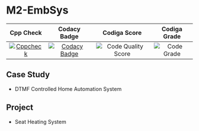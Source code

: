 # M2-EmbSys
|Cpp Check|Codacy Badge|Codiga Score|Codiga Grade|
|:--:|:--:|:--:|:--:|
|[![Cppcheck](https://github.com/Vartik-Vats/M2-EmbSys/actions/workflows/cpp.yml/badge.svg)](https://github.com/Vartik-Vats/M2-EmbSys/actions/workflows/cpp.yml)|[![Codacy Badge](https://app.codacy.com/project/badge/Grade/51ec5cf4bbc24ecd93e5b7afd7a99ced)](https://www.codacy.com/gh/Vartik-Vats/M2-EmbSys/dashboard?utm_source=github.com&amp;utm_medium=referral&amp;utm_content=Vartik-Vats/M2-EmbSys&amp;utm_campaign=Badge_Grade)|![Code Quality Score](https://api.codiga.io/project/31647/score/svg)|![Code Grade](https://api.codiga.io/project/31647/status/svg)|
## Case Study
-   DTMF Controlled Home Automation System 
## Project
-   Seat Heating System
